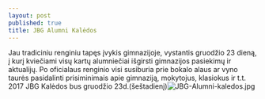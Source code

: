 ```yaml
---
layout: post
published: true
title: JBG Alumni Kalėdos
---
```

Jau tradiciniu renginiu tapęs įvykis gimnazijoje, vystantis gruodžio 23 dieną, į kurį kviečiami visų kartų alumniečiai išgirsti gimnazijos pasiekimų ir aktualijų. Po oficialaus renginio visi susiburia prie bokalo alaus ar vyno taurės pasidalinti prisiminimais apie gimnaziją, mokytojus, klasiokus ir t.t.
2017 JBG Kalėdos bus gruodžio 23d.(šeštadienį)![JBG-Alumni-kaledos.jpg]({{site.baseurl}}/img/JBG-Alumni-kaledos.jpg)
